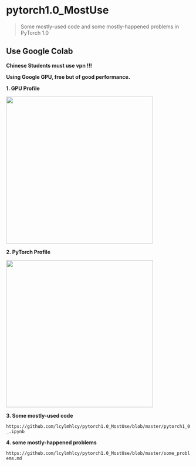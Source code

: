# pytorch1.0_MostUse
> Some mostly-used code and some mostly-happened problems in PyTorch 1.0

## Use Google Colab
  
**Chinese Students must use vpn !!!**
  
**Using Google GPU, free but of good performance.**
  
**1. GPU Profile**  
  
<p>
  <img src="https://github.com/lcylmhlcy/pytorch1.0_MostUse/raw/master/img/1.png" width=400>
</p>

**2. PyTorch Profile**  
  
<p>
  <img src="https://github.com/lcylmhlcy/pytorch1.0_MostUse/raw/master/img/2.png" width=400>
</p>

**3. Some mostly-used code**
  
`
https://github.com/lcylmhlcy/pytorch1.0_MostUse/blob/master/pytorch1_0_.ipynb
`
  
**4. some mostly-happened problems**
  
`
https://github.com/lcylmhlcy/pytorch1.0_MostUse/blob/master/some_problems.md
`
